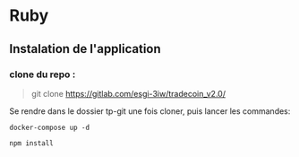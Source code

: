 # Ruby

## Instalation de l'application

### clone du repo : 

>git clone https://gitlab.com/esgi-3iw/tradecoin_v2.0/


Se rendre dans le dossier tp-git une fois cloner, puis lancer les commandes:  

    docker-compose up -d

    npm install